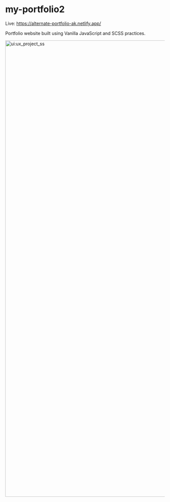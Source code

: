 # my-portfolio2

Live: https://alternate-portfolio-ak.netlify.app/

Portfolio website built using Vanilla JavaScript and SCSS practices.

<img width="1437" alt="ui:ux_project_ss" src="https://user-images.githubusercontent.com/40888481/168953710-74b7e09f-7b16-470f-b41d-5a0fb8865d4f.png">
